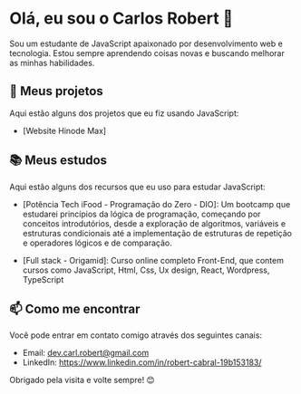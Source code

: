 # Olá, eu sou o Carlos Robert 👋

Sou um estudante de JavaScript apaixonado por desenvolvimento web e tecnologia. Estou sempre aprendendo coisas novas e buscando melhorar as minhas habilidades.

## 🚀 Meus projetos

Aqui estão alguns dos projetos que eu fiz usando JavaScript:

- [Website Hinode Max]

## 📚 Meus estudos

Aqui estão alguns dos recursos que eu uso para estudar JavaScript:

- [Potência Tech iFood - Programação do Zero - DIO]: Um bootcamp que estudarei  princípios da lógica de programação, começando por conceitos
  introdutórios, desde a exploração de algoritmos, variáveis e estruturas condicionais até a implementação de estruturas de repetição e operadores lógicos e de comparação.

- [Full stack - Origamid]: Curso online completo Front-End, que contem cursos como JavaScript, Html, Css, Ux design, React, Wordpress, TypeScript
## 📫 Como me encontrar

Você pode entrar em contato comigo através dos seguintes canais:

- Email: dev.carl.robert@gmail.com
- LinkedIn: https://www.linkedin.com/in/robert-cabral-19b153183/

Obrigado pela visita e volte sempre! 😊

